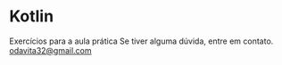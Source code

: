 # Kotlin
Exercícios para a aula prática
Se tiver alguma dúvida, entre em contato. 
odavita32@gmail.com
